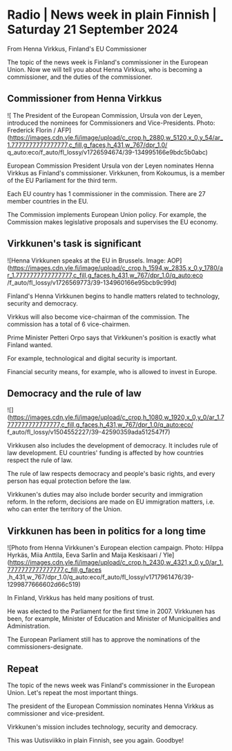 # Radio \| News week in plain Finnish \| Saturday 21 September 2024

From Henna Virkkus, Finland's EU Commissioner

The topic of the news week is Finland's commissioner in the European Union. Now we will tell you about Henna Virkkus, who is becoming a commissioner, and the duties of the commissioner.

## Commissioner from Henna Virkkus

![ The President of the European Commission, Ursula von der Leyen, introduced the nominees for Commissioners and Vice-Presidents. Photo: Frederick Florin / AFP](https://images.cdn.yle.fi/image/upload/c_crop,h_2880,w_5120,x_0,y_54/ar_1.7777777777777777,c_fill,g_faces,h_431,w_767/dpr_1.0/ q_auto:eco/f_auto/fl_lossy/v1726594674/39-134995166e9bdc5b0abc)

European Commission President Ursula von der Leyen nominates Henna Virkkus as Finland's commissioner. Virkkunen, from Kokoumus, is a member of the EU Parliament for the third term.

Each EU country has 1 commissioner in the commission. There are 27 member countries in the EU.

The Commission implements European Union policy. For example, the Commission makes legislative proposals and supervises the EU economy.

## Virkkunen's task is significant

![Henna Virkkunen speaks at the EU in Brussels. Image: AOP](https://images.cdn.yle.fi/image/upload/c_crop,h_1594,w_2835,x_0,y_1780/ar_1.7777777777777777,c_fill,g_faces,h_431,w_767/dpr_1.0/q_auto:eco /f_auto/fl_lossy/v1726569773/39-134960166e95bcb9c99d)

Finland's Henna Virkkunen begins to handle matters related to technology, security and democracy.

Virkkus will also become vice-chairman of the commission. The commission has a total of 6 vice-chairmen.

Prime Minister Petteri Orpo says that Virkkunen's position is exactly what Finland wanted.

For example, technological and digital security is important.

Financial security means, for example, who is allowed to invest in Europe.

## Democracy and the rule of law

![](https://images.cdn.yle.fi/image/upload/c_crop,h_1080,w_1920,x_0,y_0/ar_1.7777777777777777,c_fill,g_faces,h_431,w_767/dpr_1.0/q_auto:eco/ f_auto/fl_lossy/v1504552227/39-42590359ada512547f7)

Virkkusen also includes the development of democracy. It includes rule of law development. EU countries' funding is affected by how countries respect the rule of law.

The rule of law respects democracy and people's basic rights, and every person has equal protection before the law.

Virkkunen's duties may also include border security and immigration reform. In the reform, decisions are made on EU immigration matters, i.e. who can enter the territory of the Union.

## Virkkunen has been in politics for a long time

![Photo from Henna Virkkunen's European election campaign. Photo: Hilppa Hyrkäs, Miia Anttila, Eeva Sarlin and Maija Keskisaari / Yle](https://images.cdn.yle.fi/image/upload/c_crop,h_2430,w_4321,x_0,y_0/ar_1.7777777777777777,c_fill,g_faces ,h_431,w_767/dpr_1.0/q_auto:eco/f_auto/fl_lossy/v1717961476/39-1299877666602d66c519)

In Finland, Virkkus has held many positions of trust.

He was elected to the Parliament for the first time in 2007. Virkkunen has been, for example, Minister of Education and Minister of Municipalities and Administration.

The European Parliament still has to approve the nominations of the commissioners-designate.

## Repeat

The topic of the news week was Finland's commissioner in the European Union. Let's repeat the most important things.

The president of the European Commission nominates Henna Virkkus as commissioner and vice-president.

Virkkunen's mission includes technology, security and democracy.

This was Uutisviikko in plain Finnish, see you again. Goodbye!

